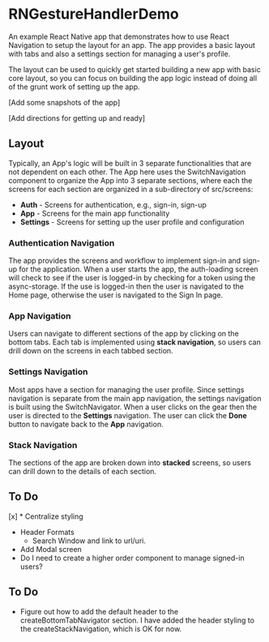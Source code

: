 # RNGestureHandlerDemo
An example React Native app that demonstrates how to use React Navigation
to setup the layout for an app. The app provides a basic layout with tabs
and also a settings section for managing a user's profile.

The layout can be used to quickly get started building a new app with
basic core layout, so you can focus on building the app logic instead of 
doing all of the grunt work of setting up the app.

[Add some snapshots of the app]

[Add directions for getting up and ready]

## Layout
Typically, an App's logic will be built in 3 separate functionalities that
are not dependent on each other. The App here uses the SwitchNavigation
component to organize the App into 3 separate sections, where each the
screens for each section are organized in a sub-directory of src/screens:

* **Auth**      - Screens for authentication, e.g., sign-in, sign-up
* **App**       - Screens for the main app functionality
* **Settings**  - Screens for setting up the user profile and configuration

### Authentication Navigation
The app provides the screens and workflow to implement sign-in and sign-up
for the application. When a user starts the app, the auth-loading screen
will check to see if the user is logged-in by checking for a token using
the async-storage. If the use is logged-in then the user is navigated to 
the Home page, otherwise the user is navigated to the Sign In page.

### App Navigation
Users can navigate to different sections of the app by clicking on the
bottom tabs. Each tab is implemented using **stack navigation**, so users
can drill down on the screens in each tabbed section.

### Settings Navigation
Most apps have a section for managing the user profile. Since settings
navigation is separate from the main app navigation, the settings
navigation is built using the SwitchNavigator. When a user clicks on the
gear then the user is directed to the __Settings__ navigation. The user
can click the **Done** button to navigate back to the __App__ navigation.

### Stack Navigation
The sections of the app are broken down into **stacked** screens, so 
users can drill down to the details of each section.

## To Do
[x] * Centralize styling
* Header Formats
  - Search Window and link to url/uri.
* Add Modal screen
* Do I need to create a higher order component to manage signed-in users?

## To Do
* Figure out how to add the default header to the createBottomTabNavigator
  section. I have added the header styling to the createStackNavigation, which
  is OK for now.

